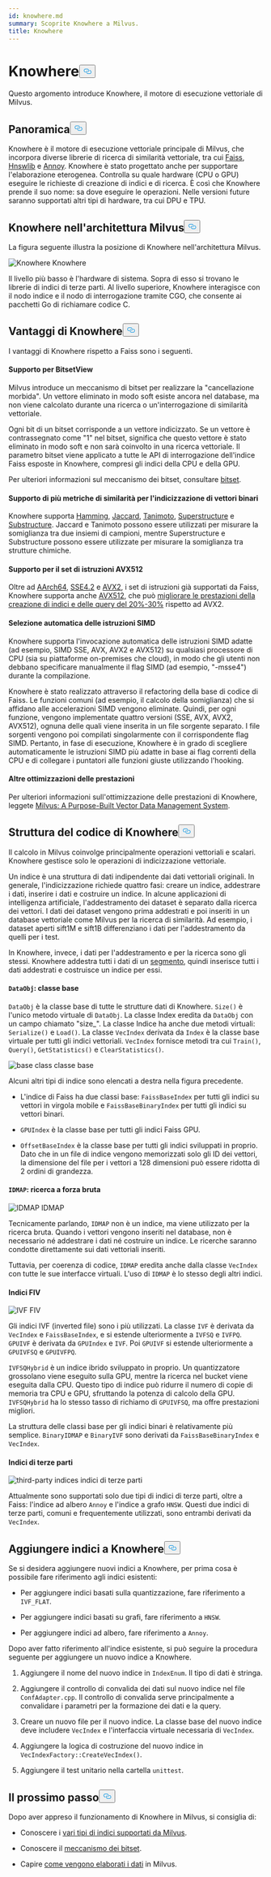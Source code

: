 ```yaml
---
id: knowhere.md
summary: Scoprite Knowhere a Milvus.
title: Knowhere
---
```

<h1 id="Knowhere" class="common-anchor-header">Knowhere<button data-href="#Knowhere" class="anchor-icon" translate="no">
      <svg translate="no"
        aria-hidden="true"
        focusable="false"
        height="20"
        version="1.1"
        viewBox="0 0 16 16"
        width="16"
      >
        <path
          fill="#0092E4"
          fill-rule="evenodd"
          d="M4 9h1v1H4c-1.5 0-3-1.69-3-3.5S2.55 3 4 3h4c1.45 0 3 1.69 3 3.5 0 1.41-.91 2.72-2 3.25V8.59c.58-.45 1-1.27 1-2.09C10 5.22 8.98 4 8 4H4c-.98 0-2 1.22-2 2.5S3 9 4 9zm9-3h-1v1h1c1 0 2 1.22 2 2.5S13.98 12 13 12H9c-.98 0-2-1.22-2-2.5 0-.83.42-1.64 1-2.09V6.25c-1.09.53-2 1.84-2 3.25C6 11.31 7.55 13 9 13h4c1.45 0 3-1.69 3-3.5S14.5 6 13 6z"
        ></path>
      </svg>
    </button></h1><p>Questo argomento introduce Knowhere, il motore di esecuzione vettoriale di Milvus.</p>
<h2 id="Overview" class="common-anchor-header">Panoramica<button data-href="#Overview" class="anchor-icon" translate="no">
      <svg translate="no"
        aria-hidden="true"
        focusable="false"
        height="20"
        version="1.1"
        viewBox="0 0 16 16"
        width="16"
      >
        <path
          fill="#0092E4"
          fill-rule="evenodd"
          d="M4 9h1v1H4c-1.5 0-3-1.69-3-3.5S2.55 3 4 3h4c1.45 0 3 1.69 3 3.5 0 1.41-.91 2.72-2 3.25V8.59c.58-.45 1-1.27 1-2.09C10 5.22 8.98 4 8 4H4c-.98 0-2 1.22-2 2.5S3 9 4 9zm9-3h-1v1h1c1 0 2 1.22 2 2.5S13.98 12 13 12H9c-.98 0-2-1.22-2-2.5 0-.83.42-1.64 1-2.09V6.25c-1.09.53-2 1.84-2 3.25C6 11.31 7.55 13 9 13h4c1.45 0 3-1.69 3-3.5S14.5 6 13 6z"
        ></path>
      </svg>
    </button></h2><p>Knowhere è il motore di esecuzione vettoriale principale di Milvus, che incorpora diverse librerie di ricerca di similarità vettoriale, tra cui <a href="https://github.com/facebookresearch/faiss">Faiss</a>, <a href="https://github.com/nmslib/hnswlib">Hnswlib</a> e <a href="https://github.com/spotify/annoy">Annoy</a>. Knowhere è stato progettato anche per supportare l'elaborazione eterogenea. Controlla su quale hardware (CPU o GPU) eseguire le richieste di creazione di indici e di ricerca. È così che Knowhere prende il suo nome: sa dove eseguire le operazioni. Nelle versioni future saranno supportati altri tipi di hardware, tra cui DPU e TPU.</p>
<h2 id="Knowhere-in-the-Milvus-architecture" class="common-anchor-header">Knowhere nell'architettura Milvus<button data-href="#Knowhere-in-the-Milvus-architecture" class="anchor-icon" translate="no">
      <svg translate="no"
        aria-hidden="true"
        focusable="false"
        height="20"
        version="1.1"
        viewBox="0 0 16 16"
        width="16"
      >
        <path
          fill="#0092E4"
          fill-rule="evenodd"
          d="M4 9h1v1H4c-1.5 0-3-1.69-3-3.5S2.55 3 4 3h4c1.45 0 3 1.69 3 3.5 0 1.41-.91 2.72-2 3.25V8.59c.58-.45 1-1.27 1-2.09C10 5.22 8.98 4 8 4H4c-.98 0-2 1.22-2 2.5S3 9 4 9zm9-3h-1v1h1c1 0 2 1.22 2 2.5S13.98 12 13 12H9c-.98 0-2-1.22-2-2.5 0-.83.42-1.64 1-2.09V6.25c-1.09.53-2 1.84-2 3.25C6 11.31 7.55 13 9 13h4c1.45 0 3-1.69 3-3.5S14.5 6 13 6z"
        ></path>
      </svg>
    </button></h2><p>La figura seguente illustra la posizione di Knowhere nell'architettura Milvus.</p>
<p>
  
   <span class="img-wrapper"> <img translate="no" src="/docs/v2.5.x/assets/knowhere_architecture.png" alt="Knowhere" class="doc-image" id="knowhere" />
   </span> <span class="img-wrapper"> <span>Knowhere</span> </span></p>
<p>Il livello più basso è l'hardware di sistema. Sopra di esso si trovano le librerie di indici di terze parti. Al livello superiore, Knowhere interagisce con il nodo indice e il nodo di interrogazione tramite CGO, che consente ai pacchetti Go di richiamare codice C.</p>
<h2 id="Knowhere-advantages" class="common-anchor-header">Vantaggi di Knowhere<button data-href="#Knowhere-advantages" class="anchor-icon" translate="no">
      <svg translate="no"
        aria-hidden="true"
        focusable="false"
        height="20"
        version="1.1"
        viewBox="0 0 16 16"
        width="16"
      >
        <path
          fill="#0092E4"
          fill-rule="evenodd"
          d="M4 9h1v1H4c-1.5 0-3-1.69-3-3.5S2.55 3 4 3h4c1.45 0 3 1.69 3 3.5 0 1.41-.91 2.72-2 3.25V8.59c.58-.45 1-1.27 1-2.09C10 5.22 8.98 4 8 4H4c-.98 0-2 1.22-2 2.5S3 9 4 9zm9-3h-1v1h1c1 0 2 1.22 2 2.5S13.98 12 13 12H9c-.98 0-2-1.22-2-2.5 0-.83.42-1.64 1-2.09V6.25c-1.09.53-2 1.84-2 3.25C6 11.31 7.55 13 9 13h4c1.45 0 3-1.69 3-3.5S14.5 6 13 6z"
        ></path>
      </svg>
    </button></h2><p>I vantaggi di Knowhere rispetto a Faiss sono i seguenti.</p>
<h4 id="Support-for-BitsetView" class="common-anchor-header">Supporto per BitsetView</h4><p>Milvus introduce un meccanismo di bitset per realizzare la &quot;cancellazione morbida&quot;. Un vettore eliminato in modo soft esiste ancora nel database, ma non viene calcolato durante una ricerca o un'interrogazione di similarità vettoriale.</p>
<p>Ogni bit di un bitset corrisponde a un vettore indicizzato. Se un vettore è contrassegnato come "1" nel bitset, significa che questo vettore è stato eliminato in modo soft e non sarà coinvolto in una ricerca vettoriale. Il parametro bitset viene applicato a tutte le API di interrogazione dell'indice Faiss esposte in Knowhere, compresi gli indici della CPU e della GPU.</p>
<p>Per ulteriori informazioni sul meccanismo dei bitset, consultare <a href="/docs/it/bitset.md">bitset</a>.</p>
<h4 id="Support-for-multiple-similarity-metrics-for-indexing-binary-vectors" class="common-anchor-header">Supporto di più metriche di similarità per l'indicizzazione di vettori binari</h4><p>Knowhere supporta <a href="/docs/it/metric.md#Hamming-distance">Hamming</a>, <a href="/docs/it/metric.md#Jaccard-distance">Jaccard</a>, <a href="/docs/it/metric.md#Tanimoto-distance">Tanimoto</a>, <a href="/docs/it/metric.md#Superstructure">Superstructure</a> e <a href="/docs/it/metric.md#Substructure">Substructure</a>. Jaccard e Tanimoto possono essere utilizzati per misurare la somiglianza tra due insiemi di campioni, mentre Superstructure e Substructure possono essere utilizzate per misurare la somiglianza tra strutture chimiche.</p>
<h4 id="Support-for-AVX512-instruction-set" class="common-anchor-header">Supporto per il set di istruzioni AVX512</h4><p>Oltre ad <a href="https://en.wikipedia.org/wiki/AArch64">AArch64</a>, <a href="https://en.wikipedia.org/wiki/SSE4#SSE4.2">SSE4.2</a> e <a href="https://en.wikipedia.org/wiki/Advanced_Vector_Extensions">AVX2</a>, i set di istruzioni già supportati da Faiss, Knowhere supporta anche <a href="https://en.wikipedia.org/wiki/AVX-512">AVX512</a>, che può <a href="https://milvus.io/blog/milvus-performance-AVX-512-vs-AVX2.md">migliorare le prestazioni della creazione di indici e delle query del 20%-30%</a> rispetto ad AVX2.</p>
<h4 id="Automatic-SIMD-instruction-selection" class="common-anchor-header">Selezione automatica delle istruzioni SIMD</h4><p>Knowhere supporta l'invocazione automatica delle istruzioni SIMD adatte (ad esempio, SIMD SSE, AVX, AVX2 e AVX512) su qualsiasi processore di CPU (sia su piattaforme on-premises che cloud), in modo che gli utenti non debbano specificare manualmente il flag SIMD (ad esempio, "-msse4") durante la compilazione.</p>
<p>Knowhere è stato realizzato attraverso il refactoring della base di codice di Faiss. Le funzioni comuni (ad esempio, il calcolo della somiglianza) che si affidano alle accelerazioni SIMD vengono eliminate. Quindi, per ogni funzione, vengono implementate quattro versioni (SSE, AVX, AVX2, AVX512), ognuna delle quali viene inserita in un file sorgente separato. I file sorgenti vengono poi compilati singolarmente con il corrispondente flag SIMD. Pertanto, in fase di esecuzione, Knowhere è in grado di scegliere automaticamente le istruzioni SIMD più adatte in base ai flag correnti della CPU e di collegare i puntatori alle funzioni giuste utilizzando l'hooking.</p>
<h4 id="Other-performance-optimization" class="common-anchor-header">Altre ottimizzazioni delle prestazioni</h4><p>Per ulteriori informazioni sull'ottimizzazione delle prestazioni di Knowhere, leggete <a href="https://www.cs.purdue.edu/homes/csjgwang/pubs/SIGMOD21_Milvus.pdf">Milvus: A Purpose-Built Vector Data Management System</a>.</p>
<h2 id="Knowhere-code-structure" class="common-anchor-header">Struttura del codice di Knowhere<button data-href="#Knowhere-code-structure" class="anchor-icon" translate="no">
      <svg translate="no"
        aria-hidden="true"
        focusable="false"
        height="20"
        version="1.1"
        viewBox="0 0 16 16"
        width="16"
      >
        <path
          fill="#0092E4"
          fill-rule="evenodd"
          d="M4 9h1v1H4c-1.5 0-3-1.69-3-3.5S2.55 3 4 3h4c1.45 0 3 1.69 3 3.5 0 1.41-.91 2.72-2 3.25V8.59c.58-.45 1-1.27 1-2.09C10 5.22 8.98 4 8 4H4c-.98 0-2 1.22-2 2.5S3 9 4 9zm9-3h-1v1h1c1 0 2 1.22 2 2.5S13.98 12 13 12H9c-.98 0-2-1.22-2-2.5 0-.83.42-1.64 1-2.09V6.25c-1.09.53-2 1.84-2 3.25C6 11.31 7.55 13 9 13h4c1.45 0 3-1.69 3-3.5S14.5 6 13 6z"
        ></path>
      </svg>
    </button></h2><p>Il calcolo in Milvus coinvolge principalmente operazioni vettoriali e scalari. Knowhere gestisce solo le operazioni di indicizzazione vettoriale.</p>
<p>Un indice è una struttura di dati indipendente dai dati vettoriali originali. In generale, l'indicizzazione richiede quattro fasi: creare un indice, addestrare i dati, inserire i dati e costruire un indice. In alcune applicazioni di intelligenza artificiale, l'addestramento dei dataset è separato dalla ricerca dei vettori. I dati dei dataset vengono prima addestrati e poi inseriti in un database vettoriale come Milvus per la ricerca di similarità. Ad esempio, i dataset aperti sift1M e sift1B differenziano i dati per l'addestramento da quelli per i test.</p>
<p>In Knowhere, invece, i dati per l'addestramento e per la ricerca sono gli stessi. Knowhere addestra tutti i dati di un <a href="https://milvus.io/blog/deep-dive-1-milvus-architecture-overview.md#Segments">segmento</a>, quindi inserisce tutti i dati addestrati e costruisce un indice per essi.</p>
<h4 id="DataObj-base-class" class="common-anchor-header"><code translate="no">DataObj</code>: classe base</h4><p><code translate="no">DataObj</code> è la classe base di tutte le strutture dati di Knowhere. <code translate="no">Size()</code> è l'unico metodo virtuale di <code translate="no">DataObj</code>. La classe Index eredita da <code translate="no">DataObj</code> con un campo chiamato &quot;size_&quot;. La classe Indice ha anche due metodi virtuali: <code translate="no">Serialize()</code> e <code translate="no">Load()</code>. La classe <code translate="no">VecIndex</code> derivata da <code translate="no">Index</code> è la classe base virtuale per tutti gli indici vettoriali. <code translate="no">VecIndex</code> fornisce metodi tra cui <code translate="no">Train()</code>, <code translate="no">Query()</code>, <code translate="no">GetStatistics()</code> e <code translate="no">ClearStatistics()</code>.</p>
<p>
  
   <span class="img-wrapper"> <img translate="no" src="/docs/v2.5.x/assets/Knowhere_base_classes.png" alt="base class" class="doc-image" id="base-class" />
   </span> <span class="img-wrapper"> <span>classe base</span> </span></p>
<p>Alcuni altri tipi di indice sono elencati a destra nella figura precedente.</p>
<ul>
<li><p>L'indice di Faiss ha due classi base: <code translate="no">FaissBaseIndex</code> per tutti gli indici su vettori in virgola mobile e <code translate="no">FaissBaseBinaryIndex</code> per tutti gli indici su vettori binari.</p></li>
<li><p><code translate="no">GPUIndex</code> è la classe base per tutti gli indici Faiss GPU.</p></li>
<li><p><code translate="no">OffsetBaseIndex</code> è la classe base per tutti gli indici sviluppati in proprio. Dato che in un file di indice vengono memorizzati solo gli ID dei vettori, la dimensione del file per i vettori a 128 dimensioni può essere ridotta di 2 ordini di grandezza.</p></li>
</ul>
<h4 id="IDMAP-brute-force-search" class="common-anchor-header"><code translate="no">IDMAP</code>: ricerca a forza bruta</h4><p>
  
   <span class="img-wrapper"> <img translate="no" src="/docs/v2.5.x/assets/IDMAP.png" alt="IDMAP" class="doc-image" id="idmap" />
   </span> <span class="img-wrapper"> <span>IDMAP</span> </span></p>
<p>Tecnicamente parlando, <code translate="no">IDMAP</code> non è un indice, ma viene utilizzato per la ricerca bruta. Quando i vettori vengono inseriti nel database, non è necessario né addestrare i dati né costruire un indice. Le ricerche saranno condotte direttamente sui dati vettoriali inseriti.</p>
<p>Tuttavia, per coerenza di codice, <code translate="no">IDMAP</code> eredita anche dalla classe <code translate="no">VecIndex</code> con tutte le sue interfacce virtuali. L'uso di <code translate="no">IDMAP</code> è lo stesso degli altri indici.</p>
<h4 id="IVF-indices" class="common-anchor-header">Indici FIV</h4><p>
  
   <span class="img-wrapper"> <img translate="no" src="/docs/v2.5.x/assets/IVF.png" alt="IVF" class="doc-image" id="ivf" />
   </span> <span class="img-wrapper"> <span>FIV</span> </span></p>
<p>Gli indici IVF (inverted file) sono i più utilizzati. La classe <code translate="no">IVF</code> è derivata da <code translate="no">VecIndex</code> e <code translate="no">FaissBaseIndex</code>, e si estende ulteriormente a <code translate="no">IVFSQ</code> e <code translate="no">IVFPQ</code>. <code translate="no">GPUIVF</code> è derivata da <code translate="no">GPUIndex</code> e <code translate="no">IVF</code>. Poi <code translate="no">GPUIVF</code> si estende ulteriormente a <code translate="no">GPUIVFSQ</code> e <code translate="no">GPUIVFPQ</code>.</p>
<p><code translate="no">IVFSQHybrid</code> è un indice ibrido sviluppato in proprio. Un quantizzatore grossolano viene eseguito sulla GPU, mentre la ricerca nel bucket viene eseguita dalla CPU. Questo tipo di indice può ridurre il numero di copie di memoria tra CPU e GPU, sfruttando la potenza di calcolo della GPU. <code translate="no">IVFSQHybrid</code> ha lo stesso tasso di richiamo di <code translate="no">GPUIVFSQ</code>, ma offre prestazioni migliori.</p>
<p>La struttura delle classi base per gli indici binari è relativamente più semplice. <code translate="no">BinaryIDMAP</code> e <code translate="no">BinaryIVF</code> sono derivati da <code translate="no">FaissBaseBinaryIndex</code> e <code translate="no">VecIndex</code>.</p>
<h4 id="Third-party-indices" class="common-anchor-header">Indici di terze parti</h4><p>
  
   <span class="img-wrapper"> <img translate="no" src="/docs/v2.5.x/assets/third_party_index.png" alt="third-party indices" class="doc-image" id="third-party-indices" />
   </span> <span class="img-wrapper"> <span>indici di terze parti</span> </span></p>
<p>Attualmente sono supportati solo due tipi di indici di terze parti, oltre a Faiss: l'indice ad albero <code translate="no">Annoy</code> e l'indice a grafo <code translate="no">HNSW</code>. Questi due indici di terze parti, comuni e frequentemente utilizzati, sono entrambi derivati da <code translate="no">VecIndex</code>.</p>
<h2 id="Adding-indices-to-Knowhere" class="common-anchor-header">Aggiungere indici a Knowhere<button data-href="#Adding-indices-to-Knowhere" class="anchor-icon" translate="no">
      <svg translate="no"
        aria-hidden="true"
        focusable="false"
        height="20"
        version="1.1"
        viewBox="0 0 16 16"
        width="16"
      >
        <path
          fill="#0092E4"
          fill-rule="evenodd"
          d="M4 9h1v1H4c-1.5 0-3-1.69-3-3.5S2.55 3 4 3h4c1.45 0 3 1.69 3 3.5 0 1.41-.91 2.72-2 3.25V8.59c.58-.45 1-1.27 1-2.09C10 5.22 8.98 4 8 4H4c-.98 0-2 1.22-2 2.5S3 9 4 9zm9-3h-1v1h1c1 0 2 1.22 2 2.5S13.98 12 13 12H9c-.98 0-2-1.22-2-2.5 0-.83.42-1.64 1-2.09V6.25c-1.09.53-2 1.84-2 3.25C6 11.31 7.55 13 9 13h4c1.45 0 3-1.69 3-3.5S14.5 6 13 6z"
        ></path>
      </svg>
    </button></h2><p>Se si desidera aggiungere nuovi indici a Knowhere, per prima cosa è possibile fare riferimento agli indici esistenti:</p>
<ul>
<li><p>Per aggiungere indici basati sulla quantizzazione, fare riferimento a <code translate="no">IVF_FLAT</code>.</p></li>
<li><p>Per aggiungere indici basati su grafi, fare riferimento a <code translate="no">HNSW</code>.</p></li>
<li><p>Per aggiungere indici ad albero, fare riferimento a <code translate="no">Annoy</code>.</p></li>
</ul>
<p>Dopo aver fatto riferimento all'indice esistente, si può seguire la procedura seguente per aggiungere un nuovo indice a Knowhere.</p>
<ol>
<li><p>Aggiungere il nome del nuovo indice in <code translate="no">IndexEnum</code>. Il tipo di dati è stringa.</p></li>
<li><p>Aggiungere il controllo di convalida dei dati sul nuovo indice nel file <code translate="no">ConfAdapter.cpp</code>. Il controllo di convalida serve principalmente a convalidare i parametri per la formazione dei dati e la query.</p></li>
<li><p>Creare un nuovo file per il nuovo indice. La classe base del nuovo indice deve includere <code translate="no">VecIndex</code> e l'interfaccia virtuale necessaria di <code translate="no">VecIndex</code>.</p></li>
<li><p>Aggiungere la logica di costruzione del nuovo indice in <code translate="no">VecIndexFactory::CreateVecIndex()</code>.</p></li>
<li><p>Aggiungere il test unitario nella cartella <code translate="no">unittest</code>.</p></li>
</ol>
<h2 id="Whats-next" class="common-anchor-header">Il prossimo passo<button data-href="#Whats-next" class="anchor-icon" translate="no">
      <svg translate="no"
        aria-hidden="true"
        focusable="false"
        height="20"
        version="1.1"
        viewBox="0 0 16 16"
        width="16"
      >
        <path
          fill="#0092E4"
          fill-rule="evenodd"
          d="M4 9h1v1H4c-1.5 0-3-1.69-3-3.5S2.55 3 4 3h4c1.45 0 3 1.69 3 3.5 0 1.41-.91 2.72-2 3.25V8.59c.58-.45 1-1.27 1-2.09C10 5.22 8.98 4 8 4H4c-.98 0-2 1.22-2 2.5S3 9 4 9zm9-3h-1v1h1c1 0 2 1.22 2 2.5S13.98 12 13 12H9c-.98 0-2-1.22-2-2.5 0-.83.42-1.64 1-2.09V6.25c-1.09.53-2 1.84-2 3.25C6 11.31 7.55 13 9 13h4c1.45 0 3-1.69 3-3.5S14.5 6 13 6z"
        ></path>
      </svg>
    </button></h2><p>Dopo aver appreso il funzionamento di Knowhere in Milvus, si consiglia di:</p>
<ul>
<li><p>Conoscere i <a href="/docs/it/index.md">vari tipi di indici supportati da Milvus</a>.</p></li>
<li><p>Conoscere il <a href="/docs/it/bitset.md">meccanismo dei bitset</a>.</p></li>
<li><p>Capire <a href="/docs/it/data_processing.md">come vengono elaborati i dati</a> in Milvus.</p></li>
</ul>
